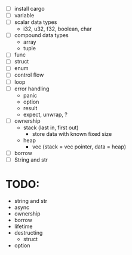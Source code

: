 - [ ] install cargo
- [ ] variable
- [ ] scalar data types
  - i32, u32, f32, boolean, char
- [ ] compound data types
  - array
  - tuple
- [ ] func
- [ ] struct
- [ ] enum
- [ ] control flow
- [ ] loop
- [ ] error handling
  - panic
  - option
  - result
  - expect, unwrap, ?
- [ ] ownership
  - stack (last in, first out)
    - store data with known fixed size
  - heap
    - vec (stack = vec pointer, data = heap)
- [ ] borrow
- [ ] String and str

# TODO:

- string and str
- async
- ownership
- borrow
- lifetime
- destructing
  - struct
- option
